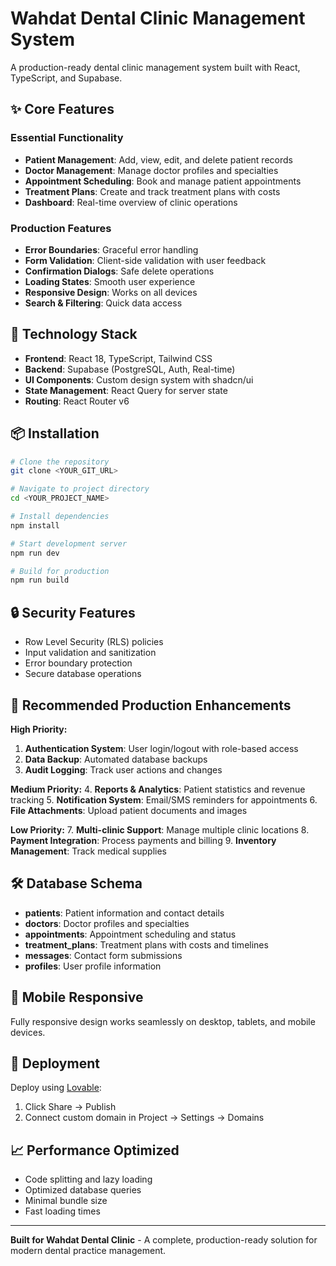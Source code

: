 # Wahdat Dental Clinic Management System

A production-ready dental clinic management system built with React, TypeScript, and Supabase.

## ✨ Core Features

### Essential Functionality
- **Patient Management**: Add, view, edit, and delete patient records
- **Doctor Management**: Manage doctor profiles and specialties  
- **Appointment Scheduling**: Book and manage patient appointments
- **Treatment Plans**: Create and track treatment plans with costs
- **Dashboard**: Real-time overview of clinic operations

### Production Features
- **Error Boundaries**: Graceful error handling
- **Form Validation**: Client-side validation with user feedback
- **Confirmation Dialogs**: Safe delete operations
- **Loading States**: Smooth user experience
- **Responsive Design**: Works on all devices
- **Search & Filtering**: Quick data access

## 🚀 Technology Stack

- **Frontend**: React 18, TypeScript, Tailwind CSS
- **Backend**: Supabase (PostgreSQL, Auth, Real-time)
- **UI Components**: Custom design system with shadcn/ui
- **State Management**: React Query for server state
- **Routing**: React Router v6

## 📦 Installation

```sh
# Clone the repository
git clone <YOUR_GIT_URL>

# Navigate to project directory
cd <YOUR_PROJECT_NAME>

# Install dependencies
npm install

# Start development server
npm run dev

# Build for production
npm run build
```

## 🔒 Security Features

- Row Level Security (RLS) policies
- Input validation and sanitization
- Error boundary protection
- Secure database operations

## 🎯 Recommended Production Enhancements

**High Priority:**
1. **Authentication System**: User login/logout with role-based access
2. **Data Backup**: Automated database backups
3. **Audit Logging**: Track user actions and changes

**Medium Priority:**
4. **Reports & Analytics**: Patient statistics and revenue tracking
5. **Notification System**: Email/SMS reminders for appointments
6. **File Attachments**: Upload patient documents and images

**Low Priority:**
7. **Multi-clinic Support**: Manage multiple clinic locations
8. **Payment Integration**: Process payments and billing
9. **Inventory Management**: Track medical supplies

## 🛠️ Database Schema

- **patients**: Patient information and contact details
- **doctors**: Doctor profiles and specialties
- **appointments**: Appointment scheduling and status
- **treatment_plans**: Treatment plans with costs and timelines
- **messages**: Contact form submissions
- **profiles**: User profile information

## 📱 Mobile Responsive

Fully responsive design works seamlessly on desktop, tablets, and mobile devices.

## 🚀 Deployment

Deploy using [Lovable](https://lovable.dev/projects/e758d4ff-253e-402e-980c-0a0c6239a309):
1. Click Share → Publish
2. Connect custom domain in Project → Settings → Domains

## 📈 Performance Optimized

- Code splitting and lazy loading
- Optimized database queries
- Minimal bundle size
- Fast loading times

---

**Built for Wahdat Dental Clinic** - A complete, production-ready solution for modern dental practice management.
